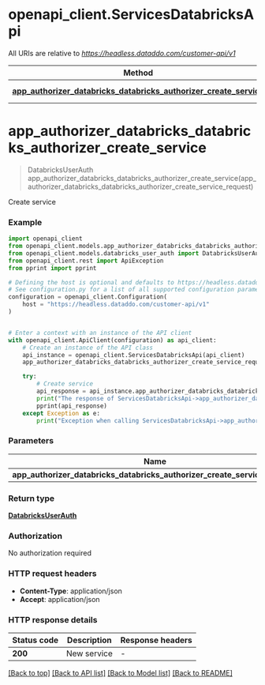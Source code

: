 # openapi_client.ServicesDatabricksApi

All URIs are relative to *https://headless.dataddo.com/customer-api/v1*

Method | HTTP request | Description
------------- | ------------- | -------------
[**app_authorizer_databricks_databricks_authorizer_create_service**](ServicesDatabricksApi.md#app_authorizer_databricks_databricks_authorizer_create_service) | **POST** /services/databricks | Create service


# **app_authorizer_databricks_databricks_authorizer_create_service**
> DatabricksUserAuth app_authorizer_databricks_databricks_authorizer_create_service(app_authorizer_databricks_databricks_authorizer_create_service_request)

Create service

### Example


```python
import openapi_client
from openapi_client.models.app_authorizer_databricks_databricks_authorizer_create_service_request import AppAuthorizerDatabricksDatabricksAuthorizerCreateServiceRequest
from openapi_client.models.databricks_user_auth import DatabricksUserAuth
from openapi_client.rest import ApiException
from pprint import pprint

# Defining the host is optional and defaults to https://headless.dataddo.com/customer-api/v1
# See configuration.py for a list of all supported configuration parameters.
configuration = openapi_client.Configuration(
    host = "https://headless.dataddo.com/customer-api/v1"
)


# Enter a context with an instance of the API client
with openapi_client.ApiClient(configuration) as api_client:
    # Create an instance of the API class
    api_instance = openapi_client.ServicesDatabricksApi(api_client)
    app_authorizer_databricks_databricks_authorizer_create_service_request = openapi_client.AppAuthorizerDatabricksDatabricksAuthorizerCreateServiceRequest() # AppAuthorizerDatabricksDatabricksAuthorizerCreateServiceRequest | 

    try:
        # Create service
        api_response = api_instance.app_authorizer_databricks_databricks_authorizer_create_service(app_authorizer_databricks_databricks_authorizer_create_service_request)
        print("The response of ServicesDatabricksApi->app_authorizer_databricks_databricks_authorizer_create_service:\n")
        pprint(api_response)
    except Exception as e:
        print("Exception when calling ServicesDatabricksApi->app_authorizer_databricks_databricks_authorizer_create_service: %s\n" % e)
```



### Parameters


Name | Type | Description  | Notes
------------- | ------------- | ------------- | -------------
 **app_authorizer_databricks_databricks_authorizer_create_service_request** | [**AppAuthorizerDatabricksDatabricksAuthorizerCreateServiceRequest**](AppAuthorizerDatabricksDatabricksAuthorizerCreateServiceRequest.md)|  | 

### Return type

[**DatabricksUserAuth**](DatabricksUserAuth.md)

### Authorization

No authorization required

### HTTP request headers

 - **Content-Type**: application/json
 - **Accept**: application/json

### HTTP response details

| Status code | Description | Response headers |
|-------------|-------------|------------------|
**200** | New service |  -  |

[[Back to top]](#) [[Back to API list]](../README.md#documentation-for-api-endpoints) [[Back to Model list]](../README.md#documentation-for-models) [[Back to README]](../README.md)

